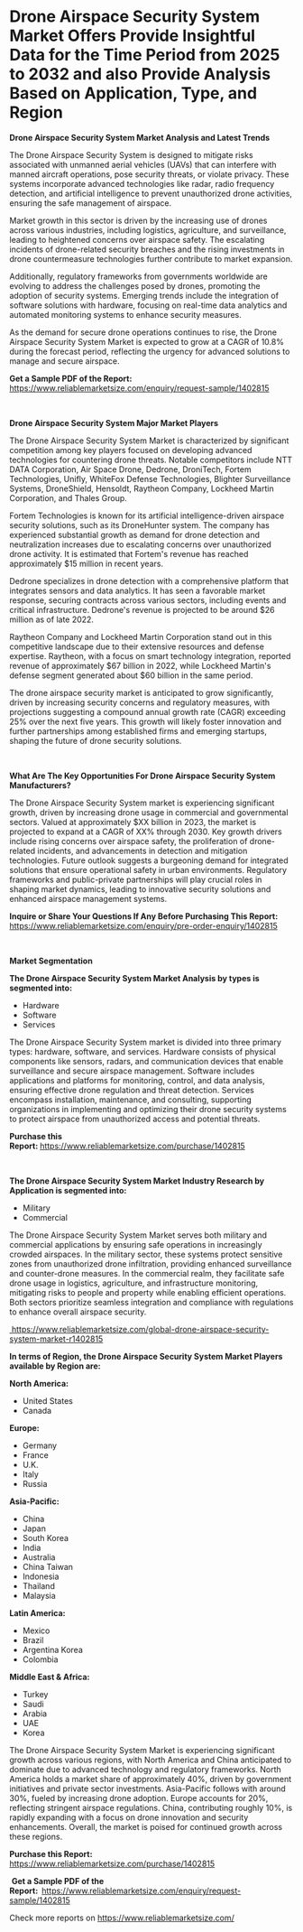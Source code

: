 <p><h1>Drone Airspace Security System Market Offers Provide Insightful Data for the Time Period from 2025 to 2032 and also Provide Analysis Based on Application, Type, and Region</h1></p><p><strong>Drone Airspace Security System Market Analysis and Latest Trends</strong></p>
<p><p>The Drone Airspace Security System is designed to mitigate risks associated with unmanned aerial vehicles (UAVs) that can interfere with manned aircraft operations, pose security threats, or violate privacy. These systems incorporate advanced technologies like radar, radio frequency detection, and artificial intelligence to prevent unauthorized drone activities, ensuring the safe management of airspace.</p><p>Market growth in this sector is driven by the increasing use of drones across various industries, including logistics, agriculture, and surveillance, leading to heightened concerns over airspace safety. The escalating incidents of drone-related security breaches and the rising investments in drone countermeasure technologies further contribute to market expansion. </p><p>Additionally, regulatory frameworks from governments worldwide are evolving to address the challenges posed by drones, promoting the adoption of security systems. Emerging trends include the integration of software solutions with hardware, focusing on real-time data analytics and automated monitoring systems to enhance security measures. </p><p>As the demand for secure drone operations continues to rise, the Drone Airspace Security System Market is expected to grow at a CAGR of 10.8% during the forecast period, reflecting the urgency for advanced solutions to manage and secure airspace.</p></p>
<p><strong>Get a Sample PDF of the Report:&nbsp;</strong> <a href="https://www.reliablemarketsize.com/enquiry/request-sample/1402815?utm_campaign=2442&utm_medium=2&utm_source=Github&utm_content=ia&utm_term=28032025&utm_id=drone-airspace-security-system">https://www.reliablemarketsize.com/enquiry/request-sample/1402815</a></p>
<p>&nbsp;</p>
<p><strong>Drone Airspace Security System Major Market Players</strong></p>
<p><p>The Drone Airspace Security System Market is characterized by significant competition among key players focused on developing advanced technologies for countering drone threats. Notable competitors include NTT DATA Corporation, Air Space Drone, Dedrone, DroniTech, Fortem Technologies, Unifly, WhiteFox Defense Technologies, Blighter Surveillance Systems, DroneShield, Hensoldt, Raytheon Company, Lockheed Martin Corporation, and Thales Group.</p><p>Fortem Technologies is known for its artificial intelligence-driven airspace security solutions, such as its DroneHunter system. The company has experienced substantial growth as demand for drone detection and neutralization increases due to escalating concerns over unauthorized drone activity. It is estimated that Fortem's revenue has reached approximately $15 million in recent years.</p><p>Dedrone specializes in drone detection with a comprehensive platform that integrates sensors and data analytics. It has seen a favorable market response, securing contracts across various sectors, including events and critical infrastructure. Dedrone's revenue is projected to be around $26 million as of late 2022.</p><p>Raytheon Company and Lockheed Martin Corporation stand out in this competitive landscape due to their extensive resources and defense expertise. Raytheon, with a focus on smart technology integration, reported revenue of approximately $67 billion in 2022, while Lockheed Martin's defense segment generated about $60 billion in the same period.</p><p>The drone airspace security market is anticipated to grow significantly, driven by increasing security concerns and regulatory measures, with projections suggesting a compound annual growth rate (CAGR) exceeding 25% over the next five years. This growth will likely foster innovation and further partnerships among established firms and emerging startups, shaping the future of drone security solutions.</p></p>
<p>&nbsp;</p>
<p><strong>What Are The Key Opportunities For Drone Airspace Security System Manufacturers?</strong></p>
<p><p>The Drone Airspace Security System market is experiencing significant growth, driven by increasing drone usage in commercial and governmental sectors. Valued at approximately $XX billion in 2023, the market is projected to expand at a CAGR of XX% through 2030. Key growth drivers include rising concerns over airspace safety, the proliferation of drone-related incidents, and advancements in detection and mitigation technologies. Future outlook suggests a burgeoning demand for integrated solutions that ensure operational safety in urban environments. Regulatory frameworks and public-private partnerships will play crucial roles in shaping market dynamics, leading to innovative security solutions and enhanced airspace management systems.</p></p>
<p><strong>Inquire or Share Your Questions If Any Before Purchasing This Report:</strong> <a href="https://www.reliablemarketsize.com/enquiry/pre-order-enquiry/1402815?utm_campaign=2442&utm_medium=2&utm_source=Github&utm_content=ia&utm_term=28032025&utm_id=drone-airspace-security-system">https://www.reliablemarketsize.com/enquiry/pre-order-enquiry/1402815</a></p>
<p>&nbsp;</p>
<p><strong>Market Segmentation</strong></p>
<p><strong>The Drone Airspace Security System Market Analysis by types is segmented into:</strong></p>
<p><ul><li>Hardware</li><li>Software</li><li>Services</li></ul></p>
<p><p>The Drone Airspace Security System market is divided into three primary types: hardware, software, and services. Hardware consists of physical components like sensors, radars, and communication devices that enable surveillance and secure airspace management. Software includes applications and platforms for monitoring, control, and data analysis, ensuring effective drone regulation and threat detection. Services encompass installation, maintenance, and consulting, supporting organizations in implementing and optimizing their drone security systems to protect airspace from unauthorized access and potential threats.</p></p>
<p><strong>Purchase this Report:&nbsp;</strong><a href="https://www.reliablemarketsize.com/purchase/1402815?utm_campaign=2442&utm_medium=2&utm_source=Github&utm_content=ia&utm_term=28032025&utm_id=drone-airspace-security-system">https://www.reliablemarketsize.com/purchase/1402815</a></p>
<p>&nbsp;</p>
<p><strong>The Drone Airspace Security System Market Industry Research by Application is segmented into:</strong></p>
<p><ul><li>Military</li><li>Commercial</li></ul></p>
<p><p>The Drone Airspace Security System Market serves both military and commercial applications by ensuring safe operations in increasingly crowded airspaces. In the military sector, these systems protect sensitive zones from unauthorized drone infiltration, providing enhanced surveillance and counter-drone measures. In the commercial realm, they facilitate safe drone usage in logistics, agriculture, and infrastructure monitoring, mitigating risks to people and property while enabling efficient operations. Both sectors prioritize seamless integration and compliance with regulations to enhance overall airspace security.</p></p>
<p><a href="https://www.reliablemarketsize.com/global-drone-airspace-security-system-market-r1402815?utm_campaign=2442&utm_medium=2&utm_source=Github&utm_content=ia&utm_term=28032025&utm_id=drone-airspace-security-system">&nbsp;https://www.reliablemarketsize.com/global-drone-airspace-security-system-market-r1402815</a></p>
<p><strong>In terms of Region, the Drone Airspace Security System Market Players available by Region are:</strong></p>
<p>
    <p> <strong> North America: </strong>
        <ul>
            <li>United States</li>
            <li>Canada</li>
        </ul>
        </p> 
    <p> <strong> Europe: </strong>
        <ul>
            <li>Germany</li>
            <li>France</li>
            <li>U.K.</li>
            <li>Italy</li>
            <li>Russia</li>
        </ul>
        </p> 
    <p> <strong> Asia-Pacific: </strong>
        <ul>
            <li>China</li>
            <li>Japan</li>
            <li>South Korea</li>
            <li>India</li>
            <li>Australia</li>
            <li>China Taiwan</li>
            <li>Indonesia</li>
            <li>Thailand</li>
            <li>Malaysia</li>
        </ul>
        </p> 
    <p> <strong> Latin America: </strong>
        <ul>
            <li>Mexico</li>
            <li>Brazil</li>
            <li>Argentina Korea</li>
            <li>Colombia</li>
        </ul>
        </p> 
    <p> <strong> Middle East & Africa: </strong>
        <ul>
            <li>Turkey</li>
            <li>Saudi</li>
            <li>Arabia</li>
            <li>UAE</li>
            <li>Korea</li>
        </ul>
    </p>
    </p>
<p><p>The Drone Airspace Security System Market is experiencing significant growth across various regions, with North America and China anticipated to dominate due to advanced technology and regulatory frameworks. North America holds a market share of approximately 40%, driven by government initiatives and private sector investments. Asia-Pacific follows with around 30%, fueled by increasing drone adoption. Europe accounts for 20%, reflecting stringent airspace regulations. China, contributing roughly 10%, is rapidly expanding with a focus on drone innovation and security enhancements. Overall, the market is poised for continued growth across these regions.</p></p>
<p><strong>Purchase this Report: </strong><a href="https://www.reliablemarketsize.com/purchase/1402815?utm_campaign=2442&utm_medium=2&utm_source=Github&utm_content=ia&utm_term=28032025&utm_id=drone-airspace-security-system">https://www.reliablemarketsize.com/purchase/1402815</a></p>
<p>&nbsp;<strong>Get a Sample PDF of the Report:&nbsp;&nbsp;</strong><a href="https://www.reliablemarketsize.com/enquiry/request-sample/1402815?utm_campaign=2442&utm_medium=2&utm_source=Github&utm_content=ia&utm_term=28032025&utm_id=drone-airspace-security-system">https://www.reliablemarketsize.com/enquiry/request-sample/1402815</a></p>
<p><strong></strong></p>
<p>Check more reports on <a href="https://www.reliablemarketsize.com/?utm_campaign=2442&utm_medium=2&utm_source=Github&utm_content=ia&utm_term=28032025&utm_id=drone-airspace-security-system">https://www.reliablemarketsize.com/</a></p>